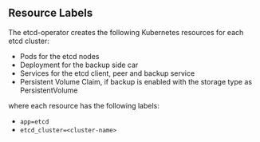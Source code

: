 ## Resource Labels
The etcd-operator creates the following Kubernetes resources for each etcd cluster:
- Pods for the etcd nodes
- Deployment for the backup side car
- Services for the etcd client, peer and backup service
- Persistent Volume Claim, if backup is enabled with the storage type as PersistentVolume

where each resource has the following labels:
- `app=etcd`
- `etcd_cluster=<cluster-name>`
